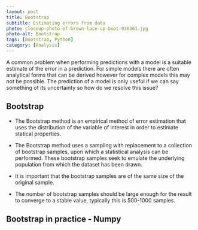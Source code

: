 ```yaml
---
layout: post
title: Bootstrap
subtitle: Estimating errors from data
photo: closeup-photo-of-brown-lace-up-boot-936361.jpg
photo-alt: Bootstrap
tags: [Bootstrap, Python]
category: [Analysis]
---
```


A common problem when performing predictions with a model is a suitable estimate of the error in a prediction. For simple models there are often analytical forms that can be derived however for complex models this may not be possible. The prediction of a model is only useful if we can say something of its uncertainty so how do we resolve this issue?

## Bootstrap

- The Bootstrap method is an empirical method of error estimation that uses the distribution of the variable of interest in order to estimate statical properties.
- The Bootstrap method uses a sampling with replacement to a collection of bootstrap samples, upon which a statistical analysis can be performed. These bootstrap samples seek to emulate the underlying population from which the dataset has been drawn.

- It is important that the bootstrap samples are of the same size of the original sample.
- The number of bootstrap samples should be large enough for the result to converge to a stable value, typically this is 500-1000 samples. 

## Bootstrap in practice - Numpy 
